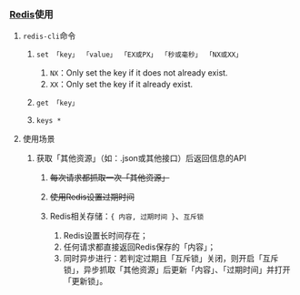 ### [Redis](https://github.com/antirez/redis)使用

1. `redis-cli`命令

    1. `set 「key」 「value」 「EX或PX」 「秒或毫秒」 「NX或XX」`

        1. `NX`：Only set the key if it does not already exist.
        2. `XX`：Only set the key if it already exist.
    2. `get 「key」`
    3. `keys *`
2. 使用场景

    1. 获取「其他资源」（如：.json或其他接口）后返回信息的API

        1. ~~每次请求都抓取一次「其他资源」~~
        2. ~~使用Redis设置过期时间~~
        3. Redis相关存储：`{ 内容, 过期时间 }`、`互斥锁`

            1. Redis设置长时间存在；
            2. 任何请求都直接返回Redis保存的「内容」；
            3. 同时异步进行：若判定过期且「互斥锁」关闭，则开启「互斥锁」，异步抓取「其他资源」后更新「内容」、「过期时间」并打开「更新锁」。
